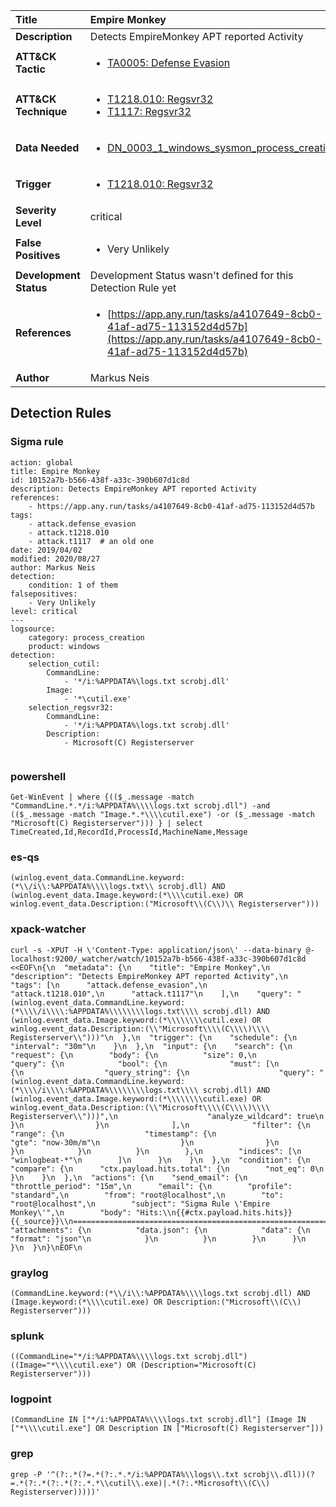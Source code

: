 | Title                    | Empire Monkey       |
|:-------------------------|:------------------|
| **Description**          | Detects EmpireMonkey APT reported Activity |
| **ATT&amp;CK Tactic**    |  <ul><li>[TA0005: Defense Evasion](https://attack.mitre.org/tactics/TA0005)</li></ul>  |
| **ATT&amp;CK Technique** | <ul><li>[T1218.010: Regsvr32](https://attack.mitre.org/techniques/T1218/010)</li><li>[T1117: Regsvr32](https://attack.mitre.org/techniques/T1117)</li></ul>  |
| **Data Needed**          | <ul><li>[DN_0003_1_windows_sysmon_process_creation](../Data_Needed/DN_0003_1_windows_sysmon_process_creation.md)</li></ul>  |
| **Trigger**              | <ul><li>[T1218.010: Regsvr32](../Triggers/T1218.010.md)</li></ul>  |
| **Severity Level**       | critical |
| **False Positives**      | <ul><li>Very Unlikely</li></ul>  |
| **Development Status**   |  Development Status wasn't defined for this Detection Rule yet  |
| **References**           | <ul><li>[https://app.any.run/tasks/a4107649-8cb0-41af-ad75-113152d4d57b](https://app.any.run/tasks/a4107649-8cb0-41af-ad75-113152d4d57b)</li></ul>  |
| **Author**               | Markus Neis |


## Detection Rules

### Sigma rule

```
action: global
title: Empire Monkey
id: 10152a7b-b566-438f-a33c-390b607d1c8d
description: Detects EmpireMonkey APT reported Activity
references:
    - https://app.any.run/tasks/a4107649-8cb0-41af-ad75-113152d4d57b
tags:
    - attack.defense_evasion
    - attack.t1218.010
    - attack.t1117  # an old one
date: 2019/04/02
modified: 2020/08/27
author: Markus Neis
detection:
    condition: 1 of them
falsepositives:
    - Very Unlikely 
level: critical
---
logsource:
    category: process_creation
    product: windows
detection:
    selection_cutil:
        CommandLine: 
            - '*/i:%APPDATA%\logs.txt scrobj.dll'
        Image:
            - '*\cutil.exe'
    selection_regsvr32:
        CommandLine: 
            - '*/i:%APPDATA%\logs.txt scrobj.dll'
        Description: 
            - Microsoft(C) Registerserver
        
```





### powershell
    
```
Get-WinEvent | where {(($_.message -match "CommandLine.*.*/i:%APPDATA%\\\\logs.txt scrobj.dll") -and (($_.message -match "Image.*.*\\\\cutil.exe") -or ($_.message -match "Microsoft(C) Registerserver"))) } | select TimeCreated,Id,RecordId,ProcessId,MachineName,Message
```


### es-qs
    
```
(winlog.event_data.CommandLine.keyword:(*\\/i\\:%APPDATA%\\\\logs.txt\\ scrobj.dll) AND (winlog.event_data.Image.keyword:(*\\\\cutil.exe) OR winlog.event_data.Description:("Microsoft\\(C\\)\\ Registerserver")))
```


### xpack-watcher
    
```
curl -s -XPUT -H \'Content-Type: application/json\' --data-binary @- localhost:9200/_watcher/watch/10152a7b-b566-438f-a33c-390b607d1c8d <<EOF\n{\n  "metadata": {\n    "title": "Empire Monkey",\n    "description": "Detects EmpireMonkey APT reported Activity",\n    "tags": [\n      "attack.defense_evasion",\n      "attack.t1218.010",\n      "attack.t1117"\n    ],\n    "query": "(winlog.event_data.CommandLine.keyword:(*\\\\/i\\\\:%APPDATA%\\\\\\\\logs.txt\\\\ scrobj.dll) AND (winlog.event_data.Image.keyword:(*\\\\\\\\cutil.exe) OR winlog.event_data.Description:(\\"Microsoft\\\\(C\\\\)\\\\ Registerserver\\")))"\n  },\n  "trigger": {\n    "schedule": {\n      "interval": "30m"\n    }\n  },\n  "input": {\n    "search": {\n      "request": {\n        "body": {\n          "size": 0,\n          "query": {\n            "bool": {\n              "must": [\n                {\n                  "query_string": {\n                    "query": "(winlog.event_data.CommandLine.keyword:(*\\\\/i\\\\:%APPDATA%\\\\\\\\logs.txt\\\\ scrobj.dll) AND (winlog.event_data.Image.keyword:(*\\\\\\\\cutil.exe) OR winlog.event_data.Description:(\\"Microsoft\\\\(C\\\\)\\\\ Registerserver\\")))",\n                    "analyze_wildcard": true\n                  }\n                }\n              ],\n              "filter": {\n                "range": {\n                  "timestamp": {\n                    "gte": "now-30m/m"\n                  }\n                }\n              }\n            }\n          }\n        },\n        "indices": [\n          "winlogbeat-*"\n        ]\n      }\n    }\n  },\n  "condition": {\n    "compare": {\n      "ctx.payload.hits.total": {\n        "not_eq": 0\n      }\n    }\n  },\n  "actions": {\n    "send_email": {\n      "throttle_period": "15m",\n      "email": {\n        "profile": "standard",\n        "from": "root@localhost",\n        "to": "root@localhost",\n        "subject": "Sigma Rule \'Empire Monkey\'",\n        "body": "Hits:\\n{{#ctx.payload.hits.hits}}{{_source}}\\n================================================================================\\n{{/ctx.payload.hits.hits}}",\n        "attachments": {\n          "data.json": {\n            "data": {\n              "format": "json"\n            }\n          }\n        }\n      }\n    }\n  }\n}\nEOF\n
```


### graylog
    
```
(CommandLine.keyword:(*\\/i\\:%APPDATA%\\\\logs.txt scrobj.dll) AND (Image.keyword:(*\\\\cutil.exe) OR Description:("Microsoft\\(C\\) Registerserver")))
```


### splunk
    
```
((CommandLine="*/i:%APPDATA%\\\\logs.txt scrobj.dll") ((Image="*\\\\cutil.exe") OR (Description="Microsoft(C) Registerserver")))
```


### logpoint
    
```
(CommandLine IN ["*/i:%APPDATA%\\\\logs.txt scrobj.dll"] (Image IN ["*\\\\cutil.exe"] OR Description IN ["Microsoft(C) Registerserver"]))
```


### grep
    
```
grep -P '^(?:.*(?=.*(?:.*.*/i:%APPDATA%\\logs\\.txt scrobj\\.dll))(?=.*(?:.*(?:.*(?:.*.*\\cutil\\.exe)|.*(?:.*Microsoft\\(C\\) Registerserver)))))'
```



